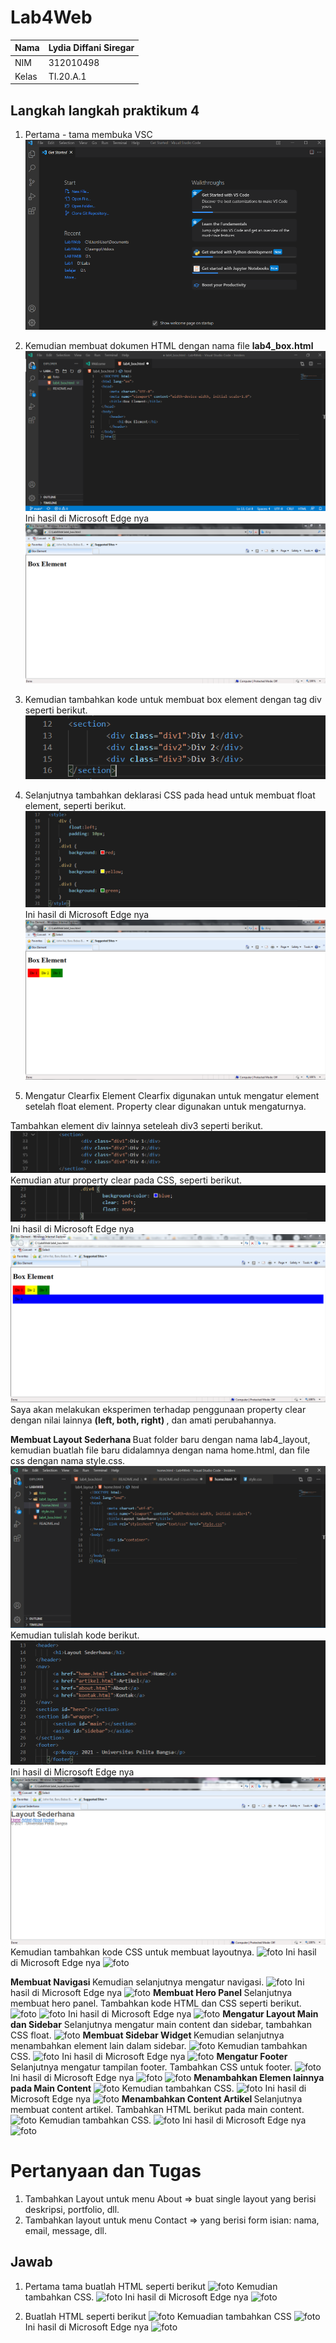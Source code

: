 # Lab4Web
| Nama      | Lydia Diffani Siregar |
| ----------- | ----------- |
| NIM     | 312010498       |
| Kelas   | TI.20.A.1        |

## Langkah langkah praktikum 4
1. Pertama - tama membuka VSC 
![foto](foto/awalan.PNG)

2. Kemudian membuat dokumen HTML dengan nama file <strong> lab4_box.html </strong>
![foto](foto/1.PNG)
Ini hasil di Microsoft Edge nya
![foto](foto/hasil1.PNG)
3. Kemudian tambahkan kode untuk membuat box element dengan tag div seperti berikut.
![foto](foto/2.PNG)
4. Selanjutnya tambahkan deklarasi CSS pada head untuk membuat float element, seperti berikut.
![foto](foto/3.PNG)
Ini hasil di Microsoft Edge nya
![foto](foto/hasil3.PNG)
5. Mengatur Clearfix Element
Clearfix digunakan untuk mengatur element setelah float element. Property clear digunakan untuk mengaturnya.

Tambahkan element div lainnya seteleah div3 seperti berikut.
![foto](foto/4.PNG)
Kemudian atur property clear pada CSS, seperti berikut.
![foto](foto/5.PNG)
Ini hasil di Microsoft Edge nya
![foto](foto/hasil5.PNG)
Saya akan melakukan eksperimen terhadap penggunaan property clear dengan nilai lainnya <strong> (left, both, right) </strong>, dan amati perubahannya.

<strong> Membuat Layout Sederhana </strong>
Buat folder baru dengan nama lab4_layout, kemudian buatlah file baru didalamnya dengan nama home.html, dan file css dengan nama style.css.
![foto](foto/6.PNG)
Kemudian tulislah kode berikut.
![foto](foto/7.PNG)
Ini hasil di Microsoft Edge nya
![foto](foto/hasil67.PNG)
Kemudian tambahkan kode CSS untuk membuat layoutnya.
![foto](foto/8.PNG)
Ini hasil di Microsoft Edge nya
![foto](foto/hasil8.PNG)

<strong> Membuat Navigasi </strong>
Kemudian selanjutnya mengatur navigasi.
![foto](foto/9.PNG)
Ini hasil di Microsoft Edge nya
![foto](foto/hasil9.PNG)
<strong> Membuat Hero Panel </strong>
Selanjutnya membuat hero panel. Tambahkan kode HTML dan CSS seperti berikut.
![foto](foto/foto10.PNG)
![foto](foto/foto11.PNG)
Ini hasil di Microsoft Edge nya
![foto](foto/hasil11.PNG)
<strong> Mengatur Layout Main dan Sidebar</strong>
Selanjutnya mengatur main content dan sidebar, tambahkan CSS float.
![foto](foto/foto12.PNG)
<strong> Membuat Sidebar Widget </strong>
Kemudian selanjutnya menambahkan element lain dalam sidebar.
![foto](foto/foto13.PNG)
Kemudian tambahkan CSS.
![foto](foto/foto14.PNG)
Ini hasil di Microsoft Edge nya
![foto](foto/hasil14.PNG)
<strong > Mengatur Footer </strong>
Selanjutnya mengatur tampilan footer. Tambahkan CSS untuk footer.
![foto](foto/foto15.PNG)
Ini hasil di Microsoft Edge nya
![foto](foto/hasil15.PNG)
![foto](foto/hasil15.PNG)
<strong> Menambahkan Elemen lainnya pada Main Content </strong>
![foto](foto/foto16.PNG)
Kemudian tambahkan CSS.
![foto](foto/foto17.PNG)
Ini hasil di Microsoft Edge nya
![foto](foto/hasil17.PNG)
<strong> Menambahkan Content Artikel </strong>
Selanjutnya membuat content artikel. Tambahkan HTML berikut pada main content.
![foto](foto/foto18.PNG)
Kemudian tambahkan CSS.
![foto](foto/foto19.PNG)
Ini hasil di Microsoft Edge nya
![foto](foto/hasil19.PNG)

# Pertanyaan dan Tugas
1. Tambahkan Layout untuk menu About => buat single layout yang berisi deskripsi, portfolio, dll.
2. Tambahkan layout untuk menu Contact => yang berisi form isian: nama, email, message, dll.

## Jawab
1. Pertama tama buatlah HTML seperti berikut
![foto](foto/jawaban1.PNG)
Kemudian tambahkan CSS.
![foto](foto/jawaban2.PNG)
Ini hasil di Microsoft Edge nya
![foto](foto/hasiljawaban1.PNG)

2. Buatlah HTML seperti berikut
![foto](foto/jawaban3.PNG)
Kemuadian tambahkan CSS
![foto](foto/jawaban4.PNG)
Ini hasil di Microsoft Edge nya
![foto](foto/hasiljawaban2.PNG)
